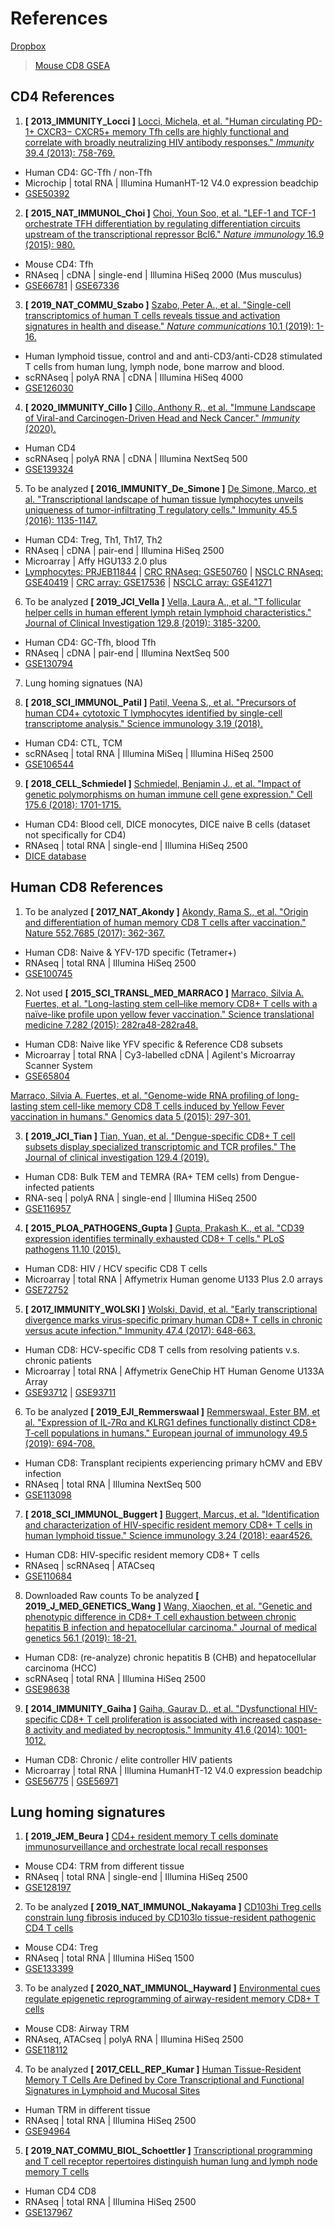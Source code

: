 # References
[Dropbox](https://www.dropbox.com/sh/ndobd55vm9r41gm/AAA_-6BlCQquubntxeTpK1iqa?dl=0)

>[Mouse CD8 GSEA](https://github.com/Yolanda-HT/Exp391_Acute-Chronic_SC/tree/master/z_References)

## CD4 References
1. **[ 2013_IMMUNITY_Locci ]** [Locci, Michela, et al. "Human circulating PD-1+ CXCR3− CXCR5+ memory Tfh cells are highly functional and correlate with broadly neutralizing HIV antibody responses." *Immunity* 39.4 (2013): 758-769.](https://www.sciencedirect.com/science/article/pii/S107476131300383X)
- Human CD4: GC-Tfh / non-Tfh
- Microchip | total RNA | Illumina HumanHT-12 V4.0 expression beadchip
- [GSE50392](https://www.ncbi.nlm.nih.gov/geo/query/acc.cgi?acc=GSE50392)


2. **[ 2015_NAT_IMMUNOL_Choi ]** [Choi, Youn Soo, et al. "LEF-1 and TCF-1 orchestrate TFH differentiation by regulating differentiation circuits upstream of the transcriptional repressor Bcl6." *Nature immunology* 16.9 (2015): 980.](https://www.nature.com/articles/ni.3226?proof=true) <br>
- Mouse CD4: Tfh
- RNAseq | cDNA | single-end | Illumina HiSeq 2000 (Mus musculus)
- [GSE66781](https://www.ncbi.nlm.nih.gov/geo/query/acc.cgi?acc=GSE66781) | [GSE67336](https://www.ncbi.nlm.nih.gov/geo/query/acc.cgi?acc=GSE67336)

3. **[ 2019_NAT_COMMU_Szabo ]** [Szabo, Peter A., et al. "Single-cell transcriptomics of human T cells reveals tissue and activation signatures in health and disease." *Nature communications* 10.1 (2019): 1-16.](https://www.nature.com/articles/s41467-019-12464-3) <br>
- Human lymphoid tissue, control and and anti-CD3/anti-CD28 stimulated T cells from human lung, lymph node, bone marrow and blood.
- scRNAseq | polyA RNA | cDNA | Illumina HiSeq 4000
- [GSE126030](https://www.ncbi.nlm.nih.gov/geo/query/acc.cgi?acc=GSE126030)

4. **[ 2020_IMMUNITY_Cillo ]** [Cillo, Anthony R., et al. "Immune Landscape of Viral-and Carcinogen-Driven Head and Neck Cancer." *Immunity* (2020).](https://www.sciencedirect.com/science/article/pii/S1074761319304959) <br>
- Human CD4
- scRNAseq | polyA RNA | cDNA | Illumina NextSeq 500
- [GSE139324](https://www.ncbi.nlm.nih.gov//geo/query/acc.cgi?acc=GSE139324)

5. To be analyzed **[ 2016_IMMUNITY_De_Simone ]** [De Simone, Marco, et al. "Transcriptional landscape of human tissue lymphocytes unveils uniqueness of tumor-infiltrating T regulatory cells." Immunity 45.5 (2016): 1135-1147.](https://www.sciencedirect.com/science/article/pii/S1074761316304320) <br>
- Human CD4: Treg, Th1, Th17, Th2
- RNAseq | cDNA | pair-end | Illumina HiSeq 2500
- Microarray | Affy HGU133 2.0 plus
- [Lymphocytes: PRJEB11844](https://www.ncbi.nlm.nih.gov/Traces/study/?acc=PRJEB11844) | [CRC RNAseq: GSE50760](https://www.ncbi.nlm.nih.gov/geo/query/acc.cgi?acc=GSE50760) | [NSCLC RNAseq: GSE40419](https://www.ncbi.nlm.nih.gov/geo/query/acc.cgi?acc=GSE40419) | [CRC array: GSE17536](https://www.ncbi.nlm.nih.gov/geo/query/acc.cgi?acc=GSE17536) | [NSCLC array: GSE41271](https://www.ncbi.nlm.nih.gov/geo/query/acc.cgi?acc=GSE41271)

6. To be analyzed **[ 2019_JCI_Vella ]** [Vella, Laura A., et al. "T follicular helper cells in human efferent lymph retain lymphoid characteristics." Journal of Clinical Investigation 129.8 (2019): 3185-3200.](https://www.jci.org/articles/view/125628)
- Human CD4: GC-Tfh, blood Tfh
- RNAseq | cDNA | pair-end | Illumina NextSeq 500
- [GSE130794](https://www.ncbi.nlm.nih.gov/geo/query/acc.cgi?acc=GSE130794)

7. Lung homing signatues (NA)

8. **[ 2018_SCI_IMMUNOL_Patil ]** [Patil, Veena S., et al. "Precursors of human CD4+ cytotoxic T lymphocytes identified by single-cell transcriptome analysis." Science immunology 3.19 (2018).](https://immunology.sciencemag.org/content/3/19/eaan8664.short) <br>
- Human CD4: CTL, TCM
- scRNAseq | total RNA | Illumina MiSeq | Illumina HiSeq 2500
- [GSE106544](https://www.ncbi.nlm.nih.gov/geo/query/acc.cgi?acc=GSE106544)

9. **[ 2018_CELL_Schmiedel ]** [Schmiedel, Benjamin J., et al. "Impact of genetic polymorphisms on human immune cell gene expression." Cell 175.6 (2018): 1701-1715.](https://www.sciencedirect.com/science/article/pii/S009286741831331X) <br>
- Human CD4: Blood cell, DICE monocytes, DICE naive B cells (dataset not specifically for CD4)
- RNAseq | total RNA | single-end | Illumina HiSeq 2500
- [DICE database](https://dice-database.org/)



## Human CD8 References
1. To be analyzed **[ 2017_NAT_Akondy ]** [Akondy, Rama S., et al. "Origin and differentiation of human memory CD8 T cells after vaccination." Nature 552.7685 (2017): 362-367.](https://www.nature.com/articles/nature24633) <br>
- Human CD8: Naive & YFV-17D specific (Tetramer+)
- RNAseq | total RNA | Illumina HiSeq 2500
- [GSE100745](https://www.ncbi.nlm.nih.gov/geo/query/acc.cgi?acc=GSE100745)


2. Not used **[ 2015_SCI_TRANSL_MED_MARRACO ]** [Marraco, Silvia A. Fuertes, et al. "Long-lasting stem cell–like memory CD8+ T cells with a naïve-like profile upon yellow fever vaccination." Science translational medicine 7.282 (2015): 282ra48-282ra48.](https://stm.sciencemag.org/content/7/282/282ra48.short?casa_token=Q4npcIaJNbYAAAAA:QXkhzu01HK7UaJNqimnDW24hj2y7lCyAeGqOsr8-1nsVK081CPu-IBcez44n4ctjQ1VSgRSPBGxHiQ) <br>
- Human CD8: Naive like YFV specific & Reference CD8 subsets
- Microarray | total RNA | Cy3-labelled cDNA | Agilent's Microarray Scanner System
- [GSE65804](https://www.ncbi.nlm.nih.gov/geo/query/acc.cgi?acc=GSE65804)

[Marraco, Silvia A. Fuertes, et al. "Genome-wide RNA profiling of long-lasting stem cell-like memory CD8 T cells induced by Yellow Fever vaccination in humans." Genomics data 5 (2015): 297-301.](https://www.sciencedirect.com/science/article/pii/S2213596015001336) <br>

3. **[ 2019_JCI_Tian ]** [Tian, Yuan, et al. "Dengue-specific CD8+ T cell subsets display specialized transcriptomic and TCR profiles." The Journal of clinical investigation 129.4 (2019).](https://www.jci.org/articles/view/123726) <br>
- Human CD8: Bulk TEM and TEMRA (RA+ TEM cells) from Dengue-infected patients
- RNA-seq | polyA RNA | single-end | Illumina HiSeq 2500
- [GSE116957](https://www.ncbi.nlm.nih.gov/geo/query/acc.cgi?acc=GSE116957)

4. **[ 2015_PLOA_PATHOGENS_Gupta ]** [Gupta, Prakash K., et al. "CD39 expression identifies terminally exhausted CD8+ T cells." PLoS pathogens 11.10 (2015).](https://journals.plos.org/plospathogens/article?id=10.1371/journal.ppat.1005177) <br>
- Human CD8: HIV / HCV specific CD8 T cells
- Microarray | total RNA | Affymetrix Human genome U133 Plus 2.0 arrays
- [GSE72752](https://www.ncbi.nlm.nih.gov/geo/query/acc.cgi?acc=GSE72752)

5. **[ 2017_IMMUNITY_WOLSKI ]** [Wolski, David, et al. "Early transcriptional divergence marks virus-specific primary human CD8+ T cells in chronic versus acute infection." Immunity 47.4 (2017): 648-663.](https://www.sciencedirect.com/science/article/pii/S1074761317304168) <br>
- Human CD8: HCV-specific CD8 T cells from resolving patients v.s. chronic patients
- Microarray | total RNA | Affymetrix GeneChip HT Human Genome U133A Array
- [GSE93712](https://www.ncbi.nlm.nih.gov/geo/query/acc.cgi?acc=GSE93712) | [GSE93711](https://www.ncbi.nlm.nih.gov/geo/query/acc.cgi?acc=GSE93711)

6. To be analyzed **[ 2019_EJI_Remmerswaal ]** [Remmerswaal, Ester BM, et al. "Expression of IL‐7Rα and KLRG1 defines functionally distinct CD8+ T‐cell populations in humans." European journal of immunology 49.5 (2019): 694-708.](https://onlinelibrary.wiley.com/doi/full/10.1002/eji.201847897) <br>
- Human CD8: Transplant recipients experiencing primary hCMV and EBV infection
- RNAseq | total RNA | Illumina NextSeq 500
- [GSE113098](https://www.ncbi.nlm.nih.gov/geo/query/acc.cgi?acc=GSE113098)

7. **[ 2018_SCI_IMMUNOL_Buggert ]** [Buggert, Marcus, et al. "Identification and characterization of HIV-specific resident memory CD8+ T cells in human lymphoid tissue." Science immunology 3.24 (2018): eaar4526.](https://immunology.sciencemag.org/content/3/24/eaar4526.full) <br>
- Human CD8: HIV-specific resident memory CD8+ T cells
- RNAseq | scRNAseq | ATACseq
- [GSE110684](https://www.ncbi.nlm.nih.gov/geo/query/acc.cgi?acc=GSE110684)

8. Downloaded Raw counts To be analyzed **[ 2019_J_MED_GENETICS_Wang ]** [Wang, Xiaochen, et al. "Genetic and phenotypic difference in CD8+ T cell exhaustion between chronic hepatitis B infection and hepatocellular carcinoma." Journal of medical genetics 56.1 (2019): 18-21.](https://jmg.bmj.com/content/56/1/18?papetoc=&utm_campaign=bmj_saudi&utm_source=trendmd&utm_medium=cpc&utm_content=consumer) <br>
- Human CD8: (re-analyze) chronic hepatitis B (CHB) and hepatocellular carcinoma (HCC)
- scRNAseq | total RNA | Illumina HiSeq 2500
- [GSE98638](https://www.ncbi.nlm.nih.gov/geo/query/acc.cgi?acc=GSE98638)

9. **[ 2014_IMMUNITY_Gaiha ]** [Gaiha, Gaurav D., et al. "Dysfunctional HIV-specific CD8+ T cell proliferation is associated with increased caspase-8 activity and mediated by necroptosis." Immunity 41.6 (2014): 1001-1012.](https://www.sciencedirect.com/science/article/pii/S1074761314004531) <br>
- Human CD8: Chronic / elite controller HIV patients
- Microarray | total RNA | Illumina HumanHT-12 V4.0 expression beadchip
- [GSE56775](https://www.ncbi.nlm.nih.gov/geo/query/acc.cgi?acc=GSE56775) | [GSE56971](https://www.ncbi.nlm.nih.gov/geo/query/acc.cgi?acc=GSE56971)

## Lung homing signatures
1. **[ 2019_JEM_Beura ]** [CD4+ resident memory T cells dominate immunosurveillance and orchestrate local recall responses](https://rupress.org/jem/article/216/5/1214/121030/CD4-resident-memory-T-cells-dominate) <br>
- Mouse CD4: TRM from different tissue
- RNAseq | total RNA | single-end | Illumina HiSeq 2500
- [GSE128197](https://www.ncbi.nlm.nih.gov/geo/query/acc.cgi?acc=GSE128197)

2. To be analyzed **[ 2019_NAT_IMMUNOL_Nakayama ]** [CD103hi Treg cells constrain lung fibrosis induced by CD103lo tissue-resident pathogenic CD4 T cells](https://www.nature.com/articles/s41590-019-0494-y#Sec35) <br>
- Mouse CD4: Treg
- RNAseq | total RNA | 	Illumina HiSeq 1500
- [GSE133399](https://www.ncbi.nlm.nih.gov/geo/query/acc.cgi?acc=GSE133399)

3. To be analyzed **[ 2020_NAT_IMMUNOL_Hayward ]** [Environmental cues regulate epigenetic reprogramming of airway-resident memory CD8+ T cells](https://www.nature.com/articles/s41590-019-0584-x) <br>
- Mouse CD8: Airway TRM
- RNAseq, ATACseq | polyA RNA | Illumina HiSeq 2500
- [GSE118112](https://www.ncbi.nlm.nih.gov/geo/query/acc.cgi?acc=GSE118112)

4. To be analyzed **[ 2017_CELL_REP_Kumar ]** [Human Tissue-Resident Memory T Cells Are Defined by Core Transcriptional and Functional Signatures in Lymphoid and Mucosal Sites](https://linkinghub.elsevier.com/retrieve/pii/S2211124717312202) <br>
- Human TRM in different tissue
- RNAseq | total RNA | Illumina HiSeq 2500
- [GSE94964](https://www.ncbi.nlm.nih.gov/geo/query/acc.cgi?acc=GSE94964)

5. **[ 2019_NAT_COMMU_BIOL_Schoettler ]** [Transcriptional programming and T cell receptor repertoires distinguish human lung and lymph node memory T cells](https://www.nature.com/articles/s42003-019-0657-2) <br>
- Human CD4 CD8
- RNAseq | total RNA | Illumina HiSeq 2500
- [GSE137967](https://www.ncbi.nlm.nih.gov/geo/query/acc.cgi?acc=GSE137967)















